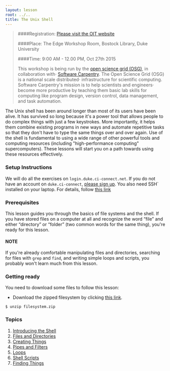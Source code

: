 ```yaml
---
layout: lesson
root: ../..
title: The Unix Shell
---
```


>
>####Registration: [Please visit the OIT website ](http://training.oit.duke.edu/research)
>
>####Place: The Edge Workshop Room, Bostock Library, Duke University
>
>####Time: 9:00 AM - 12.00 PM, Oct 27th 2015
>
> This workshop is being run by the [open science grid (OSG)](http://opensciencegrid.org/), in collaboration with⋅
> [Software Carpentry](http://software-carpentry.org).  The Open Science Grid (OSG) is a national scale distributed⋅
>  infrastructure for scientific computing.  Software Carpentry's mission is to help scientists and engineers⋅
>  become more productive by teaching them basic lab skills for computing
>  like program design, version control, data management, and task automation.
>


The Unix shell has been around longer than most of its users have been alive.
It has survived so long because it's a power tool
that allows people to do complex things with just a few keystrokes.
More importantly,
it helps them combine existing programs in new ways
and automate repetitive tasks
so that they don't have to type the same things over and over again.
Use of the shell is fundamental to using a wide range of other powerful tools 
and computing resources (including "high-performance computing" supercomputers).
These lessons will start you on a path towards using these resources effectively.

### Setup Instructions
 We will do all the exercises on `login.duke.ci-connect.net`.  If you do not have an account on
 `duke.ci-connect`, [please sign up](https://duke.ci-connect.net/signup). You also need 
SSH` installed on your laptop.  For details, follow [this link](http://swc-osg-workshop.github.io/2015-10-27-duke/setup.html)

### Prerequisites
 This lesson guides you through the basics of file systems and the
 shell.  If you have stored files on a computer at all and recognize
 the word “file” and either “directory” or “folder” (two common words
 for the same thing), you're ready for this lesson.

#### NOTE
 If you're already comfortable manipulating files and directories,
 searching for files with `grep` and `find`, and writing simple loops
 and scripts, you probably won't learn much from this lesson.

### Getting ready
 You need to download some files to follow this lesson:

 *    Download the zipped filesystem by clicking [this link](../../data/filesystem.zip). 

 ~~~
 $ unzip filesystem.zip
 ~~~

### Topics
1.  [Introducing the Shell](00-intro.html)
2.  [Files and Directories](01-filedir.html)
3.  [Creating Things](02-create.html)
4.  [Pipes and Filters](03-pipefilter.html)
5.  [Loops](04-loop.html)
6.  [Shell Scripts](05-script.html)
7.  [Finding Things](06-find.html)

